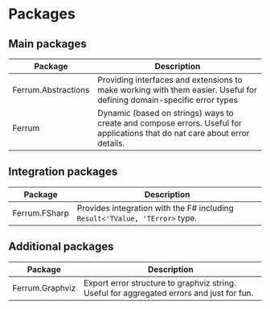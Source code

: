 # Packages


## Main packages

| Package             | Description                                                                                                                 |
|---------------------|-----------------------------------------------------------------------------------------------------------------------------|
| Ferrum.Abstractions | Providing interfaces and extensions to make working with them easier. Useful for defining domain-specific error types       |
| Ferrum              | Dynamic (based on strings) ways to create and compose errors. Useful for applications that do nat care about error details. |


## Integration packages

| Package       | Description                                                                 |
|---------------|-----------------------------------------------------------------------------|
| Ferrum.FSharp | Provides integration with the F# including `Result<'TValue, 'TError>` type. |


## Additional packages

| Package         | Description                                                                               |
|-----------------|-------------------------------------------------------------------------------------------|
| Ferrum.Graphviz | Export error structure to graphviz string. Useful for aggregated errors and just for fun. |

